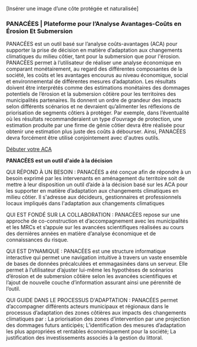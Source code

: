 [Insérer une image d’une côte protégée et naturalisée]


### PANACÉES | Plateforme pour l’Analyse Avantages-Coûts en Érosion Et Submersion 

PANACÉES est un outil basé sur l’analyse coûts-avantages (ACA) pour supporter la prise de décision en matière d’adaptation aux changements climatiques du milieu côtier, tant pour la submersion que pour l'érosion. 
PANACÉES permet à l’utilisateur de réaliser une analyse économique en comparant monétairement, au regard des différentes composantes de la société, les coûts et les avantages encourus au niveau économique, social et environnemental de différentes mesures d’adaptation.
Les résultats doivent être interprétés comme des estimations monétaires des dommages potentiels de l’érosion et la submersion côtière pour les territoires des municipalités partenaires. Ils donnent un ordre de grandeur des impacts selon différents scénarios et ne devraient qu’alimenter les réflexions de priorisation de segments côtiers à protéger. Par exemple, dans l’éventualité où les résultats recommanderaient un type d’ouvrage de protection, une estimation produite par une firme de génie côtier devra être réalisée pour obtenir une estimation plus juste des coûts à débourser. Ainsi, PANACÉES devra forcément être utilisé conjointement avec d'autres outils. 


<a href="#/outil" class="btn btn-primary btn-lg">Débuter votre ACA</a>




**PANACÉES est un outil d'aide à la décision**
 
QUI RÉPOND À UN BESOIN : PANACÉES a été conçue afin de répondre à un besoin exprimé par les intervenants en aménagement du territoire soit de mettre à leur disposition un outil d’aide à la décision basé sur les ACA pour les supporter en matière d’adaptation aux changements climatiques en milieu côtier. Il s'adresse aux décideurs, gestionnaires et professionnels locaux impliqués dans l'adaptation aux changements climatiques

QUI EST FONDÉ SUR LA COLLABORATION : PANACÉES  repose sur une approche de co-construction et d’accompagnement avec les municipalités et les MRCs et s’appuie sur les avancées scientifiques réalisées au cours des dernières années en matière d’analyse économique et de connaissances du risque. 

QUI EST DYNAMIQUE : PANACÉES est une structure informatique interactive qui permet une navigation intuitive à travers un vaste ensemble de bases de données précalculées et emmagasinées dans un serveur.
Elle permet à l’utilisateur d’ajuster lui-même les hypothèses de scénarios d’érosion et de submersion côtière selon les avancées scientifiques et l’ajout de nouvelle couche d’information assurant ainsi une pérennité de l’outil.

QUI GUIDE DANS LE PROCESSUS D'ADAPTATION :  PANACÉES permet d’accompagner différents acteurs municipaux et régionaux dans le processus d’adaptation des zones côtières aux impacts des changements climatiques par :
La priorisation des zones d’intervention par une projection des dommages futurs anticipés; 
L’identification des mesures d’adaptation les plus appropriées et rentables économiquement pour la société;
La justification des investissements associés à la gestion du littoral.

